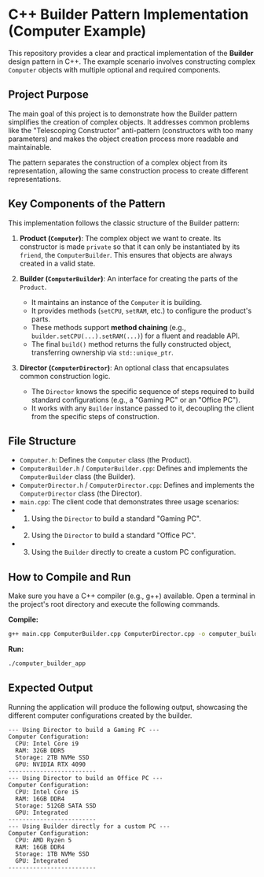 

# C++ Builder Pattern Implementation (Computer Example)

This repository provides a clear and practical implementation of the **Builder** design pattern in C++. The example scenario involves constructing complex `Computer` objects with multiple optional and required components.

## Project Purpose

The main goal of this project is to demonstrate how the Builder pattern simplifies the creation of complex objects. It addresses common problems like the "Telescoping Constructor" anti-pattern (constructors with too many parameters) and makes the object creation process more readable and maintainable.

The pattern separates the construction of a complex object from its representation, allowing the same construction process to create different representations.

## Key Components of the Pattern

This implementation follows the classic structure of the Builder pattern:

1.  **Product (`Computer`)**: The complex object we want to create. Its constructor is made `private` so that it can only be instantiated by its `friend`, the `ComputerBuilder`. This ensures that objects are always created in a valid state.

2.  **Builder (`ComputerBuilder`)**: An interface for creating the parts of the `Product`.
    -   It maintains an instance of the `Computer` it is building.
    -   It provides methods (`setCPU`, `setRAM`, etc.) to configure the product's parts.
    -   These methods support **method chaining** (e.g., `builder.setCPU(...).setRAM(...)`) for a fluent and readable API.
    -   The final `build()` method returns the fully constructed object, transferring ownership via `std::unique_ptr`.

3.  **Director (`ComputerDirector`)**: An optional class that encapsulates common construction logic.
    -   The `Director` knows the specific sequence of steps required to build standard configurations (e.g., a "Gaming PC" or an "Office PC").
    -   It works with any `Builder` instance passed to it, decoupling the client from the specific steps of construction.

## File Structure

-   `Computer.h`: Defines the `Computer` class (the Product).
-   `ComputerBuilder.h` / `ComputerBuilder.cpp`: Defines and implements the `ComputerBuilder` class (the Builder).
-   `ComputerDirector.h` / `ComputerDirector.cpp`: Defines and implements the `ComputerDirector` class (the Director).
-   `main.cpp`: The client code that demonstrates three usage scenarios:
   -   1.  Using the `Director` to build a standard "Gaming PC".
   -   2.  Using the `Director` to build a standard "Office PC".
   -   3.  Using the `Builder` directly to create a custom PC configuration.

## How to Compile and Run

Make sure you have a C++ compiler (e.g., g++) available. Open a terminal in the project's root directory and execute the following commands.

**Compile:**
```bash
g++ main.cpp ComputerBuilder.cpp ComputerDirector.cpp -o computer_builder_app
```

**Run:**
```bash
./computer_builder_app
```


## Expected Output

Running the application will produce the following output, showcasing the different computer configurations created by the builder.

```
--- Using Director to build a Gaming PC ---
Computer Configuration:
  CPU: Intel Core i9
  RAM: 32GB DDR5
  Storage: 2TB NVMe SSD
  GPU: NVIDIA RTX 4090
-------------------------
--- Using Director to build an Office PC ---
Computer Configuration:
  CPU: Intel Core i5
  RAM: 16GB DDR4
  Storage: 512GB SATA SSD
  GPU: Integrated
-------------------------
--- Using Builder directly for a custom PC ---
Computer Configuration:
  CPU: AMD Ryzen 5
  RAM: 16GB DDR4
  Storage: 1TB NVMe SSD
  GPU: Integrated
-------------------------
```
